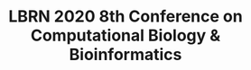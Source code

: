 ---
layout: post
title: LBRN 2020 8th Conference on Computational Biology & Bioinformatics
categories: events
eventDate: April 3-4, 2020
startTime: 9:00am
endTime: 5:00pm
description: The 6th Annual Louisiana Conference on Computational Biology and Bioinformatics will be held on April 3 - 4, 2020 at the LSU Digital Media Center. The conference is co-sponsored by the Louisiana Biomedical Research Network (LBRN), the LSU-Tulane Center for Experimental Infectious Disease Research (CEIDR), LSU Center for Computation and Technology (CCT) and the LSU Office of Research and Economic Development (ORED). The conference aims to expose Louisiana to the cutting edge of Computational Biology, Bioinformatics Research and Applications while also providing a platform for exchange of information and technical knowledge among Louisiana-based scientists involved in different aspects of computational biology & bioinformatics. April 3 - 4, 2020, Save the Dates!
---